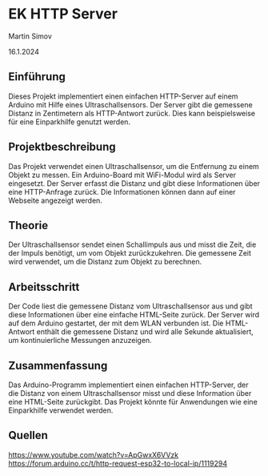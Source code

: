 # **EK HTTP Server**

Martin Simov

16.1.2024

## **Einführung**

Dieses Projekt implementiert einen einfachen HTTP-Server auf einem Arduino mit Hilfe eines Ultraschallsensors. Der Server gibt die gemessene Distanz in Zentimetern als HTTP-Antwort zurück. Dies kann beispielsweise für eine Einparkhilfe genutzt werden.

## **Projektbeschreibung**

Das Projekt verwendet einen Ultraschallsensor, um die Entfernung zu einem Objekt zu messen. Ein Arduino-Board mit WiFi-Modul wird als Server eingesetzt. Der Server erfasst die Distanz und gibt diese Informationen über eine HTTP-Anfrage zurück. Die Informationen können dann auf einer Webseite angezeigt werden.

## **Theorie**

Der Ultraschallsensor sendet einen Schallimpuls aus und misst die Zeit, die der Impuls benötigt, um vom Objekt zurückzukehren. Die gemessene Zeit wird verwendet, um die Distanz zum Objekt zu berechnen.

## **Arbeitsschritt**

Der Code liest die gemessene Distanz vom Ultraschallsensor aus und gibt diese Informationen über eine einfache HTML-Seite zurück. Der Server wird auf dem Arduino gestartet, der mit dem WLAN verbunden ist. Die HTML-Antwort enthält die gemessene Distanz und wird alle Sekunde aktualisiert, um kontinuierliche Messungen anzuzeigen.

## **Zusammenfassung**

Das Arduino-Programm implementiert einen einfachen HTTP-Server, der die Distanz von einem Ultraschallsensor misst und diese Information über eine HTML-Seite zurückgibt. Das Projekt könnte für Anwendungen wie eine Einparkhilfe verwendet werden.

## **Quellen**

https://www.youtube.com/watch?v=ApGwxX6VVzk
https://forum.arduino.cc/t/http-request-esp32-to-local-ip/1119294
